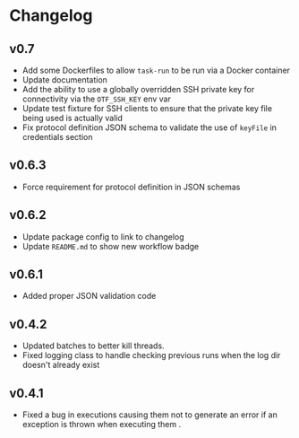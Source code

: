 # Changelog

## v0.7
   
   * Add some Dockerfiles to allow `task-run` to be run via a Docker container
   * Update documentation
   * Add the ability to use a globally overridden SSH private key for connectivity via the `OTF_SSH_KEY` env var
   * Update test fixture for SSH clients to ensure that the private key file being used is actually valid
   * Fix protocol definition JSON schema to validate the use of `keyFile` in credentials section

## v0.6.3

   * Force requirement for protocol definition in JSON schemas

## v0.6.2

   * Update package config to link to changelog
   * Update `README.md` to show new workflow badge

## v0.6.1

   * Added proper JSON validation code

## v0.4.2

   * Updated batches to better kill threads.
   * Fixed logging class to handle checking previous runs when the log dir doesn't already exist

## v0.4.1

   * Fixed a bug in executions causing them not to generate an error if an exception is thrown when executing them .

